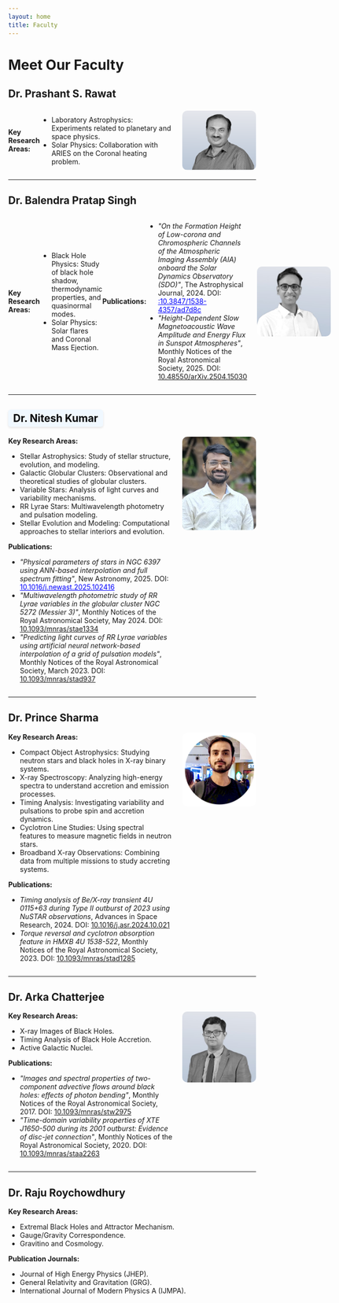 ```yaml
---
layout: home
title: Faculty
---
```


# Meet Our Faculty

<h2 id="PSRAWAT">Dr. Prashant S. Rawat</h2>
<div style="display: flex; align-items: center;">
  <p style="flex: 1;">
    <strong>Key Research Areas:</strong>
    <ul>
      <li>Laboratory Astrophysics: Experiments related to planetary and space physics.</li>
      <li>Solar Physics: Collaboration with ARIES on the Coronal heating problem.</li>
    </ul>
  </p>
  <img src="assests/images/rawat.png" alt="Dr. Prashant S. Rawat" style="width: 150px; height: auto; border-radius: 10px; margin-left: 20px;">
</div>
<hr />

<h2 id="BALENDRA">Dr. Balendra Pratap Singh</h2>
<div style="display: flex; align-items: center;">
  <p style="flex: 1;">
    <strong>Key Research Areas:</strong>
    <ul>
      <li>Black Hole Physics: Study of black hole shadow, thermodynamic properties, and quasinormal modes.</li>
      <li>Solar Physics: Solar flares and Coronal Mass Ejection.</li>
    </ul>
    <strong>Publications:</strong>
    <ul>
      <li><em>"On the Formation Height of Low-corona and Chromospheric Channels of the Atmospheric Imaging Assembly (AIA) onboard the Solar Dynamics Observatory (SDO)"</em>, The Astrophysical Journal, 2024. DOI: <a href="0 https://doi.org/10.3847/1538-4357/ad7d8c" target="_blank" rel="noopener noreferrer" style="color: blue; text-decoration: underline;">:10.3847/1538-4357/ad7d8c</a></li>
      <li><em>"Height-Dependent Slow Magnetoacoustic Wave Amplitude and Energy Flux in Sunspot Atmospheres"</em>, Monthly Notices of the Royal Astronomical Society, 2025. DOI: <a href="https://arxiv.org/pdf/2504.15030" target="_blank" rel="noopener noreferrer">10.48550/arXiv.2504.15030</a></li>      
    </ul>
  </p>
  <img src="assests/images/balendra.jpeg" alt="Dr. Balendra Pratap Singh" style="width: 150px; height: auto; border-radius: 10px; margin-left: 20px;">
</div>
<hr />

<h2 id="NITESH"><a href="https://niteshchandra039.github.io/" target="_blank" style='font-size: 1em; color: black; text-decoration: none; font-weight: bold; text-align: center; display: block; margin: 10px 0 20px 0; padding: 5px 10px; background-color: #f0f8ff; border-radius: 5px; width: fit-content; max-width: 100%; box-shadow: 0 2px 4px rgba(0, 0, 0, 0.1);'>Dr. Nitesh Kumar</a></h2>
<div style="display: flex; align-items: flex-start; flex-wrap: wrap;">
  <div style="flex: 1; min-width: 300px;">
    <strong>Key Research Areas:</strong>
    <ul>
      <li>Stellar Astrophysics: Study of stellar structure, evolution, and modeling.</li>
      <li>Galactic Globular Clusters: Observational and theoretical studies of globular clusters.</li>
      <li>Variable Stars: Analysis of light curves and variability mechanisms.</li>
      <li>RR Lyrae Stars: Multiwavelength photometry and pulsation modeling.</li>
      <li>Stellar Evolution and Modeling: Computational approaches to stellar interiors and evolution.</li>
    </ul>
    <strong>Publications:</strong>
    <ul>
      <li><em>"Physical parameters of stars in NGC 6397 using ANN-based interpolation and full spectrum fitting"</em>, New Astronomy, 2025. DOI: <a href="https://doi.org/10.1016/j.newast.2025.102416" target="_blank" rel="noopener noreferrer" style="color: blue; text-decoration: underline;">10.1016/j.newast.2025.102416</a></li>
      <li><em>"Multiwavelength photometric study of RR Lyrae variables in the globular cluster NGC 5272 (Messier 3)"</em>, Monthly Notices of the Royal Astronomical Society, May 2024. DOI: <a href="https://doi.org/10.1093/mnras/stae1334" target="_blank" rel="noopener noreferrer">10.1093/mnras/stae1334</a></li>
      <li><em>"Predicting light curves of RR Lyrae variables using artificial neural network-based interpolation of a grid of pulsation models"</em>, Monthly Notices of the Royal Astronomical Society, March 2023. DOI: <a href="https://doi.org/10.1093/mnras/stad937" target="_blank" rel="noopener noreferrer">10.1093/mnras/stad937</a></li>
    </ul>
  </div>
  <a href="https://niteshchandra039.github.io/" target="_blank">
    <img src="assests/images/nitesh_1.jpg" alt="Dr. Nitesh Kumar" style="width: 150px; height: auto; border-radius: 10px; margin-left: 20px;">
  </a>
</div>
<hr />

<h2 id="PRINCE">Dr. Prince Sharma</h2>
<div style="display: flex; align-items: flex-start; flex-wrap: wrap;">
  <div style="flex: 1; min-width: 300px;">
    <strong>Key Research Areas:</strong>
    <ul>
      <li>Compact Object Astrophysics: Studying neutron stars and black holes in X-ray binary systems.</li>
      <li>X-ray Spectroscopy: Analyzing high-energy spectra to understand accretion and emission processes.</li>
      <li>Timing Analysis: Investigating variability and pulsations to probe spin and accretion dynamics.</li>
      <li>Cyclotron Line Studies: Using spectral features to measure magnetic fields in neutron stars.</li>
      <li>Broadband X-ray Observations: Combining data from multiple missions to study accreting systems.</li>
    </ul>
    <strong>Publications:</strong>
    <ul>
      <li><em>Timing analysis of Be/X-ray transient 4U 0115+63 during Type II outburst of 2023 using NuSTAR observations</em>, Advances in Space Research, 2024. DOI: <a href="https://doi.org/10.1016/j.asr.2024.10.021" target="_blank" rel="noopener noreferrer">10.1016/j.asr.2024.10.021</a></li>
      <li><em>Torque reversal and cyclotron absorption feature in HMXB 4U 1538-522</em>, Monthly Notices of the Royal Astronomical Society, 2023. DOI: <a href="https://doi.org/10.1093/mnras/stad1285" target="_blank" rel="noopener noreferrer">10.1093/mnras/stad1285</a></li>
    </ul>
  </div>
  <img src="assests/images/prince.png" alt="Dr. Prince Sharma" style="width: 150px; height: auto; border-radius: 10px; margin-left: 20px;">
</div>
<hr />

<h2 id="ARKA">Dr. Arka Chatterjee</h2>
<div style="display: flex; align-items: flex-start; flex-wrap: wrap;">
  <div style="flex: 1; min-width: 300px;">
    <strong>Key Research Areas:</strong>
    <ul>
      <li>X-ray Images of Black Holes.</li>
      <li>Timing Analysis of Black Hole Accretion.</li>
      <li>Active Galactic Nuclei.</li>
    </ul>
    <strong>Publications:</strong>
    <ul>
      <li><em>"Images and spectral properties of two-component advective flows around black holes: effects of photon bending"</em>, Monthly Notices of the Royal Astronomical Society, 2017. DOI: <a href="https://doi.org/10.1093/mnras/stw2975" target="_blank" rel="noopener noreferrer">10.1093/mnras/stw2975</a></li>
      <li><em>"Time-domain variability properties of XTE J1650-500 during its 2001 outburst: Evidence of disc-jet connection"</em>, Monthly Notices of the Royal Astronomical Society, 2020. DOI: <a href="https://doi.org/10.1093/mnras/staa2263" target="_blank" rel="noopener noreferrer">10.1093/mnras/staa2263</a></li>
    </ul>
  </div>
  <img src="assests/images/arka.jpeg" alt="Dr. Arka Chatterjee" style="width: 150px; height: auto; border-radius: 10px; margin-left: 20px;">
</div>
<hr />

<h2 id="RAJU">Dr. Raju Roychowdhury</h2>
<p>
<strong>Key Research Areas:</strong>
<ul>
  <li>Extremal Black Holes and Attractor Mechanism.</li>
  <li>Gauge/Gravity Correspondence.</li>
  <li>Gravitino and Cosmology.</li>
</ul>
<strong>Publication Journals:</strong>
<ul>
  <li>Journal of High Energy Physics (JHEP).</li>
  <li>General Relativity and Gravitation (GRG).</li>
  <li>International Journal of Modern Physics A (IJMPA).</li>
</ul>
</p>